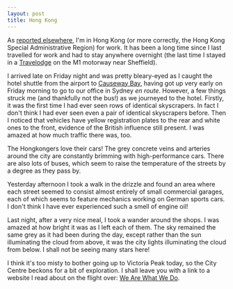 ```yaml
---
layout: post
title: Hong Kong
---
```


As [reported
elsewhere](http://thribble.blogspot.com/2008/02/petes-gone-to-hk.html), I'm in
Hong Kong (or more correctly, the Hong Kong Special Administrative Region) for
work. It has been a long time since I last travelled for work and had to stay
anywhere overnight (the last time I stayed in a
[Travelodge](http://www.travelodge.co.uk/) on the M1 motorway near Sheffield).


I arrived late on Friday night and was pretty bleary-eyed as I caught the hotel
shuttle from the airport to [Causeway
Bay](http://en.wikipedia.org/wiki/Causeway_Bay), having got up very early on
Friday morning to go to our office in Sydney _en route_. However, a few things
struck me (and thankfully not the bus!) as we journeyed to the hotel. Firstly,
it was the first time I had ever seen rows of identical skyscrapers. In fact I
don't think I had ever seen even a pair of identical skyscrapers before. Then I
noticed that vehicles have yellow registration plates to the rear and white ones
to the front, evidence of the British influence still present. I was amazed at
how much traffic there was, too.


The Hongkongers love their cars! The grey concrete veins and arteries around the
city are constantly brimming with high-performance cars. There are also lots of
buses, which seem to raise the temperature of the streets by a degree as they
pass by.


Yesterday afternoon I took a walk in the drizzle and found an area where each
street seemed to consist almost entirely of small commercial garages, each of
which seems to feature mechanics working on German sports cars. I don't think I
have ever experienced such a smell of engine oil!


Last night, after a very nice meal, I took a wander around the shops. I was
amazed at how bright it was as I left each of them. The sky remained the same
grey as it had been during the day, except rather than the sun illuminating the
cloud from above, it was the city lights illuminating the cloud from below. I
shall not be seeing many stars here!


I think it's too misty to bother going up to Victoria Peak today, so the City
Centre beckons for a bit of exploration. I shall leave you with a link to a
website I read about on the flight over: [We Are What We
Do](http://www.wearewhatwedo.org/).

